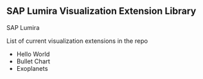 SAP Lumira Visualization Extension Library
-------------------------------------------
SAP Lumira

List of current visualization extensions in the repo
* Hello World
* Bullet Chart
* Exoplanets
